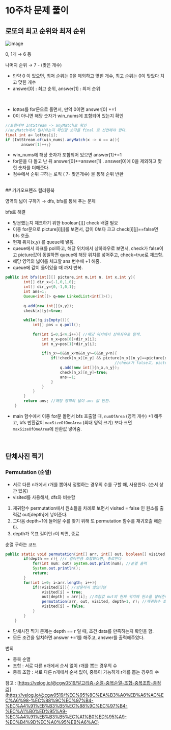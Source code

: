 # 10주차 문제 풀이

## 로또의 최고 순위와 최저 순위
![image](https://user-images.githubusercontent.com/57666289/167334380-96a25aa5-5b23-4dc8-9c5a-88e64e14e64a.png)

0, 1개 → 6 등

나머지 순위 → 7 - (맞은 개수)
</br>

- 만약 0 이 있으면, 최저 순위는 0을 제외하고 맞힌 개수, 최고 순위는 0이 맞았다 치고 맞힌 개수
- answer[0] : 최고 순위, answer[1] : 최저 순위
</br>

- lottos를 for문으로 돌면서, 만약 0이면 answer[0] +=1
- 0이 아니면 해당 숫자가 win_nums에 포함되어 있는지 확인

```java
//포함여부 IntStream -> anyMatch로 확인
//anyMatch에서 일치하는지 확인할 숫자를 final 로 선언해야 한다.
final int a= lottos[i];
if (IntStream.of(win_nums).anyMatch(x -> x == a)){
       answer[1]++;}
```

- win_nums에 해당 숫자가 포함되어 있으면 answer[1]+=1
- for문을 다 돌고 난 뒤 answer[0]+=answer[1]  .  answer[0]에 0을 제외하고 맞힌 숫자를 더해준다.
- 점수에서 순위 구하는 로직 ( 7- 맞은개수) 을 통해 순위 반환

<br/>
## 카카오프렌즈 컬러링북

영역의 넓이 구하기 → dfs, bfs를 통해 푸는 문제

bfs로 해결

- 방문했는지 체크하기 위한 boolean[][] check 배열 필요
- 이중 for문으로 picture[i][j]를 보면서, 값이 0보다 크고 check[i][j]==false면 bfs 호출.
- 현재 위치(x,y) 를 queue에 넣음.
- queue에서 좌표를 poll하고, 해당 위치에서 상하좌우로 보면서, check가 false이고 picture값이 동일하면 queue에 해당 위치를 넣어주고, check=true로 체크함.
- 해당 영역의 넓이를 체크할 ans 변수에 +1 해줌.
- queue에 값이 들어있을 때 까지 반복.

```java
public int bfs(int[][] picture,int m,int n, int x,int y){
        int[] dir_x={-1,0,1,0};
        int[] dir_y={0,-1,0,1};
        int ans=1;
        Queue<int[]> q=new LinkedList<int[]>();
        
        q.add(new int[]{x,y});
        check[x][y]=true;
        
        while(!q.isEmpty()){
            int[] pos = q.poll();
            
            for(int i=0;i<4;i++){ //해당 위치에서 상하좌우로 탐색.
                int n_x=pos[0]+dir_x[i];
                int n_y=pos[1]+dir_y[i];
                
                if(n_x>=0&&n_x<m&&n_y>=0&&n_y<n){
                    if(!check[n_x][n_y] && picture[n_x][n_y]==picture[x][y]){
												//check가 false고, picture 값이 pos에서 picture값과 동일하면 탐색
                        q.add(new int[]{n_x,n_y});
                        check[n_x][n_y]=true;
                        ans+=1;
                    }
                }
            }
        }
        return ans; //해당 영역의 넓이 ans 값 반환.
    }
```

- main 함수에서 이중 for문 돌면서 bfs 호출할 때, `numOfArea` (영역 개수) +1 해주고, bfs 반환값이 `maxSizeOfOneArea` (최대 영역 크기) 보다 크면 `maxSizeOfOneArea`에 반환값 넣어줌.


<br/>

## 단체사진 찍기

### Permutation (순열)

- 서로 다른 n개에서 r개를 뽑아서 정렬하는 경우의 수를 구할 때, 사용한다. (순서 상관 있음)
- visited를 사용해서, dfs와 비슷함

1. 재귀함수 permutation에서 원소들을 차례로 보면서 visited = false 인 원소를 출력값 out[depth]에 넣어준다.
2. 그다음 depth+1에 들어갈 수를 찾기 위해 또 permutation 함수를 재귀호출 해준다.
3. depth가 목표 길이인 r이 되면, 종료

순열 구하는 코드

```java
public static void permutation(int[] arr, int[] out, boolean[] visited, int depth, int r){
        if(depth == r){ //r 길이만큼 조합했다면, 종료한다
            for(int num: out) System.out.print(num); //순열 출력
            System.out.println();
            return;
        }
        for(int i=0; i<arr.length; i++){
            if(!visited[i]){ //방문하지 않았다면
                visited[i] = true; 
                out[depth] = arr[i]; //조합값 out의 현재 위치에 원소를 넣어준다.
                permutation(arr, out, visited, depth+1, r); //재귀함수 호출. 그다음 위치로 넘어감
                visited[i] = false; 
            }
        }
    }
```

- 단체사진 찍기 문제는 depth == r 일 때, 조건 data를 만족하는지 확인을 함.
- 모든 조건을 일치하면 answer +=1를 해주고, answer를 출력해주었다.

번외

- 중복 순열
- 조합 : 서로 다른 n개에서 순서 없이 r개를 뽑는 경우의 수
- 중복 조합 : 서로 다른 n개에서 순서 없이, 중복이 가능하게 r개를 뽑는 경우의 수

참고 : [https://velog.io/@cgw0519/알고리즘-순열-중복순열-조합-중복조합-총정리](https://velog.io/@cgw0519/%EC%95%8C%EA%B3%A0%EB%A6%AC%EC%A6%98-%EC%88%9C%EC%97%B4-%EC%A4%91%EB%B3%B5%EC%88%9C%EC%97%B4-%EC%A1%B0%ED%95%A9-%EC%A4%91%EB%B3%B5%EC%A1%B0%ED%95%A9-%EC%B4%9D%EC%A0%95%EB%A6%AC)
